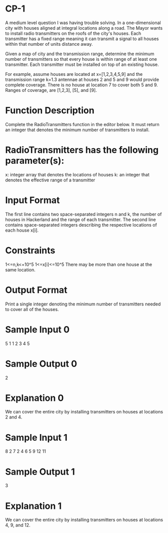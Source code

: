 # CP-1
A medium level question I was having trouble solving.
In a one-dimensional city with houses aligned at integral locations along a road. The Mayor wants to install radio transmitters on the roofs of the city's houses. Each transmitter has a fixed range meaning it can transmit a signal to all houses within that number of units distance away.

Given a map of city and the transmission range, determine the minimum number of transmitters so that every house is within range of at least one transmitter. Each transmitter must be installed on top of an existing house.

For example, assume houses are located at x=[1,2,3,4,5,9] and the transmission range k=1.3 antennae at houses 2 and 5 and 9 would provide complete coverage. There is no house at location 7 to cover both 5 and 9. Ranges of coverage, are [1,2,3], [5], and [9].

# Function Description

Complete the RadioTransmitters function in the editor below. It must return an integer that denotes the minimum number of transmitters to install.

# RadioTransmitters has the following parameter(s):

x: integer array that denotes the locations of houses
k: an integer that denotes the effective range of a transmitter
# Input Format

The first line contains two space-separated integers n and k, the number of houses in Hackerland and the range of each transmitter.
The second line contains  space-separated integers describing the respective locations of each house x[i].

# Constraints
1<=n,k<=10^5
1<=x[i]<=10^5
There may be more than one house at the same location.

# Output Format

Print a single integer denoting the minimum number of transmitters needed to cover all of the houses.

# Sample Input 0

5 1
1 2 3 4 5
# Sample Output 0

2
# Explanation 0

We can cover the entire city by installing  transmitters on houses at locations 2 and 4.

# Sample Input 1

8 2
7 2 4 6 5 9 12 11 
# Sample Output 1

3
# Explanation 1

We can cover the entire city by installing  transmitters on houses at locations 4, 9, and 12.
